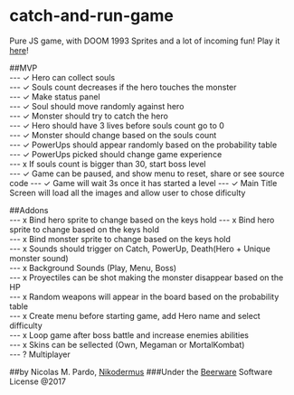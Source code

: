 # catch-and-run-game
Pure JS game, with DOOM 1993 Sprites and a lot of incoming fun! Play it [here](http://game.dakio.co)! 

##MVP   
--- ✓ Hero can collect souls   
--- ✓ Souls count decreases if the hero touches the monster   
--- ✓ Make status panel   
--- ✓ Soul should move randomly against hero   
--- ✓ Monster should try to catch the hero   
--- ✓ Hero should have 3 lives before souls count go to 0   
--- ✓ Monster should change based on the souls count   
--- ✓ PowerUps should appear randomly based on the probability table   
--- ✓ PowerUps picked should change game experience   
--- x If souls count is bigger than 30, start boss level   
--- ✓ Game can be paused, and show menu to reset, share or see source code
--- ✓ Game will wait 3s once it has started a level
--- ✓ Main Title Screen will load all the images and allow user to chose dificulty



##Addons   
--- x Bind hero sprite to change based on the keys hold
--- x Bind hero sprite to change based on the keys hold   
--- x Bind monster sprite to change based on the keys hold   
--- x Sounds should trigger on Catch, PowerUp, Death(Hero + Unique monster sound)   
--- x Background Sounds (Play, Menu, Boss)   
--- x Proyectiles can be shot making the monster disappear based on the HP   
--- x Random weapons will appear in the board based on the probability table   
--- x Create menu before starting game, add Hero name and select difficulty   
--- x Loop game after boss battle and increase enemies abilities    
--- x Skins can be sellected (Own, Megaman or MortalKombat)   
--- ? Multiplayer 

##by Nicolas M. Pardo, [Nikodermus](http://nikodermus.media)
###Under the [Beerware](https://spdx.org/licenses/Beerware.html) Software License @2017

